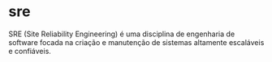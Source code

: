 # sre
SRE (Site Reliability Engineering) é uma disciplina de engenharia de software focada na criação e manutenção de sistemas altamente escaláveis e confiáveis.
